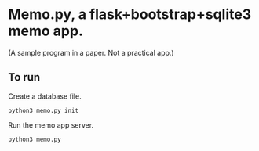 # Memo.py, a flask+bootstrap+sqlite3 memo app.

(A sample program in a paper. Not a practical app.)

## To run

Create a database file.

```
python3 memo.py init
```

Run the memo app server.

```
python3 memo.py
```

